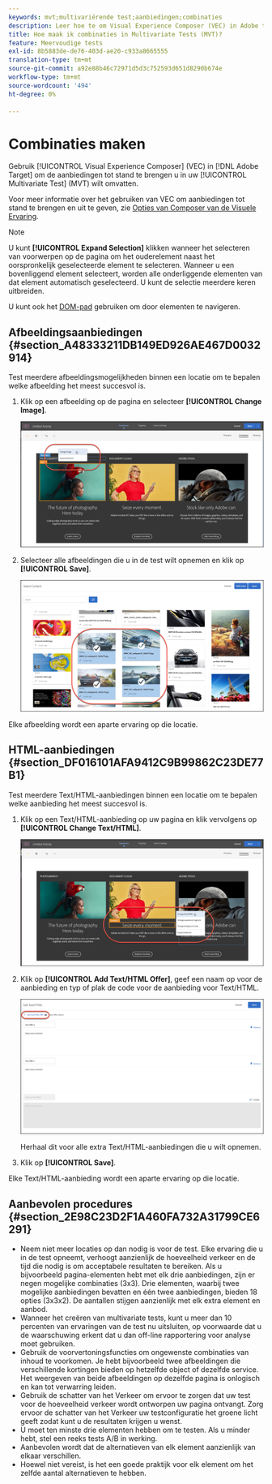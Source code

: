 ```yaml
---
keywords: mvt;multivariërende test;aanbiedingen;combinaties
description: Leer hoe te om Visual Experience Composer (VEC) in Adobe te gebruiken  [!DNL Target] om de aanbiedingen tot stand te brengen u in uw Multivariate Test (MVT) wilt omvatten.
title: Hoe maak ik combinaties in Multivariate Tests (MVT)?
feature: Meervoudige tests
exl-id: 8b5883de-de76-403d-ae20-c933a8665555
translation-type: tm+mt
source-git-commit: a92e88b46c72971d5d3c752593d651d8290b674e
workflow-type: tm+mt
source-wordcount: '494'
ht-degree: 0%

---
```


# Combinaties maken

Gebruik [!UICONTROL Visual Experience Composer] (VEC) in [!DNL Adobe Target] om de aanbiedingen tot stand te brengen u in uw [!UICONTROL Multivariate Test] (MVT) wilt omvatten.

Voor meer informatie over het gebruiken van VEC om aanbiedingen tot stand te brengen en uit te geven, zie [Opties van Composer van de Visuele Ervaring](/help/c-experiences/c-visual-experience-composer/viztarget-options.md).

>[!NOTE]
>
>U kunt **[!UICONTROL Expand Selection]** klikken wanneer het selecteren van voorwerpen op de pagina om het ouderelement naast het oorspronkelijk geselecteerde element te selecteren. Wanneer u een bovenliggend element selecteert, worden alle onderliggende elementen van dat element automatisch geselecteerd. U kunt de selectie meerdere keren uitbreiden.
>
>U kunt ook het [DOM-pad](/help/c-experiences/c-visual-experience-composer/viztarget-options.md#dom-path) gebruiken om door elementen te navigeren.

## Afbeeldingsaanbiedingen {#section_A48333211DB149ED926AE467D0032914}

Test meerdere afbeeldingsmogelijkheden binnen een locatie om te bepalen welke afbeelding het meest succesvol is.

1. Klik op een afbeelding op de pagina en selecteer **[!UICONTROL Change Image]**.

   ![Afbeelding wijzigen, optie](/help/c-activities/c-multivariate-testing/t-create-multivariate-test/assets/changeimage.png)

1. Selecteer alle afbeeldingen die u in de test wilt opnemen en klik op **[!UICONTROL Save]**.

   ![Dialoogvenster Inhoud selecteren voor het toevoegen van afbeeldingen](/help/c-activities/c-multivariate-testing/t-create-multivariate-test/assets/addimage.png)

Elke afbeelding wordt een aparte ervaring op die locatie.

## HTML-aanbiedingen {#section_DF016101AFA9412C9B99862C23DE77B1}

Test meerdere Text/HTML-aanbiedingen binnen een locatie om te bepalen welke aanbieding het meest succesvol is.

1. Klik op een Text/HTML-aanbieding op uw pagina en klik vervolgens op **[!UICONTROL Change Text/HTML]**.

   ![Tekst/HTML wijzigen](/help/c-activities/c-multivariate-testing/t-create-multivariate-test/assets/changehtml.png)

1. Klik op **[!UICONTROL Add Text/HTML Offer]**, geef een naam op voor de aanbieding en typ of plak de code voor de aanbieding voor Text/HTML.

   ![Aanbiedingen bewerken](/help/c-activities/c-multivariate-testing/t-create-multivariate-test/assets/editoffers.png)

   Herhaal dit voor alle extra Text/HTML-aanbiedingen die u wilt opnemen.

1. Klik op **[!UICONTROL Save]**.

Elke Text/HTML-aanbieding wordt een aparte ervaring op die locatie.

## Aanbevolen procedures {#section_2E98C23D2F1A460FA732A31799CE6291}

* Neem niet meer locaties op dan nodig is voor de test. Elke ervaring die u in de test opneemt, verhoogt aanzienlijk de hoeveelheid verkeer en de tijd die nodig is om acceptabele resultaten te bereiken. Als u bijvoorbeeld pagina-elementen hebt met elk drie aanbiedingen, zijn er negen mogelijke combinaties (3x3). Drie elementen, waarbij twee mogelijke aanbiedingen bevatten en één twee aanbiedingen, bieden 18 opties (3x3x2). De aantallen stijgen aanzienlijk met elk extra element en aanbod.
* Wanneer het creëren van multivariate tests, kunt u meer dan 10 percenten van ervaringen van de test nu uitsluiten, op voorwaarde dat u de waarschuwing erkent dat u dan off-line rapportering voor analyse moet gebruiken.
* Gebruik de voorvertoningsfuncties om ongewenste combinaties van inhoud te voorkomen. Je hebt bijvoorbeeld twee afbeeldingen die verschillende kortingen bieden op hetzelfde object of dezelfde service. Het weergeven van beide afbeeldingen op dezelfde pagina is onlogisch en kan tot verwarring leiden.
* Gebruik de schatter van het Verkeer om ervoor te zorgen dat uw test voor de hoeveelheid verkeer wordt ontworpen uw pagina ontvangt. Zorg ervoor de schatter van het Verkeer uw testconfiguratie het groene licht geeft zodat kunt u de resultaten krijgen u wenst.
* U moet ten minste drie elementen hebben om te testen. Als u minder hebt, stel een reeks tests A/B in werking.
* Aanbevolen wordt dat de alternatieven van elk element aanzienlijk van elkaar verschillen.
* Hoewel niet vereist, is het een goede praktijk voor elk element om het zelfde aantal alternatieven te hebben.
